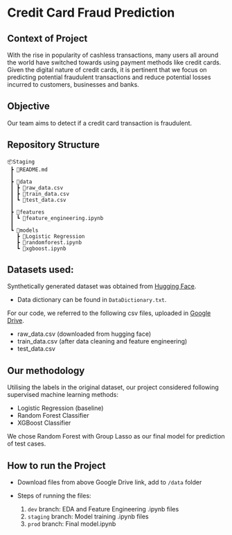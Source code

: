 # Credit Card Fraud Prediction

## Context of Project
With the rise in popularity of cashless transactions, many users all around the world have switched towards using payment methods like credit cards. Given the digital nature of credit cards, it is pertinent that we focus on predicting potential fraudulent transactions and reduce potential losses incurred to customers, businesses and banks.

## Objective
Our team aims to detect if a credit card transaction is fraudulent.

## Repository Structure
```
📦Staging
 ┣ 📜README.md
 ┃
 ┣ 📂data
 ┃ ┣ 📜raw_data.csv
 ┃ ┣ 📜train_data.csv
 ┃ ┗ 📜test_data.csv
 ┃
 ┣ 📂features
 ┃ ┗ 📜feature_engineering.ipynb
 ┃
 ┗ 📂models
   ┣ 📜Logistic Regression
   ┣ 📜randomforest.ipynb
   ┗ 📜xgboost.ipynb
```

## Datasets used:
Synthetically generated dataset was obtained from [Hugging Face](https://huggingface.co/datasets/Nooha/cc_fraud_detection_dataset).
- Data dictionary can be found in `DataDictionary.txt`.


For our code, we referred to the following csv files, uploaded in [Google Drive](https://drive.google.com/file/d/1kYtxS3LhSl9DR_ONA7qdJCclRGx4t3bK/view?usp=drive_link).
- raw_data.csv (downloaded from hugging face)
- train_data.csv (after data cleaning and feature engineering)
- test_data.csv

## Our methodology
Utilising the labels in the original dataset, our project considered following supervised machine learning methods:
- Logistic Regression (baseline)
- Random Forest Classifier
- XGBoost Classifier

We chose Random Forest with Group Lasso as our final model for prediction of test cases.

## How to run the Project
- Download files from above Google Drive link, add to `/data` folder

- Steps of running the files:
    1. `dev` branch: EDA and Feature Engineering .ipynb files
    2. `staging` branch: Model training .ipynb files
    3. `prod` branch: Final model.ipynb <TO UPDATE>



        
